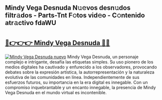 ## Mindy Vega Desnuda N𝚞𝚎vos desn𝚞dos filtr𝚊dos - Parts-Tnt F𝚘tos vid𝚎o - C𝚘ntenido atr𝚊ctivo fdaWU

# <h2><a href="http://mb1cu4.tromn.icu/?c=Mindy+Vega+Desnuda">🔗👉👉👉 Mindy Vega Desnuda 🔗🔗</a></h2>

[![Mindy Vega Desnuda nuevo](https://i.imgur.com/pEAQMta.gif)](http://mb1cu4.tromn.icu/?c=Mindy+Vega+Desnuda)
Mindy Vega Desnuda, un personaje complejo e intrigante, desafía las etiquetas simples. Su uso pionero de los medios digitales ha cautivado y enfurecido a los observadores, provocando debates sobre la expresión artística, la autorrepresentación y la naturaleza evolutiva de las comunidades en línea. Independientemente de sus esfuerzos futuros, su importancia en la era digital es innegable. Con un compromiso inquebrantable y un encanto innegable, la presencia de Mindy Vega Desnuda en el mundo virtual es incontenible.
